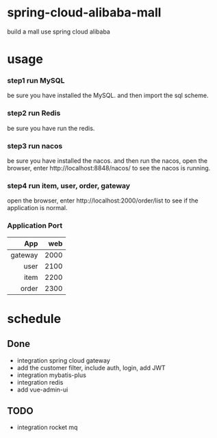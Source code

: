 # spring-cloud-alibaba-mall
build a mall use spring cloud alibaba

# usage 
### step1 run MySQL
be sure you have installed the MySQL.
and then import the sql scheme.

### step2 run Redis
be sure you have run the redis.

### step3 run nacos
be sure you have installed the nacos.
and then run the nacos, open the browser, enter http://localhost:8848/nacos/ to see the nacos is running.

### step4 run item, user, order, gateway
open the browser, enter http://localhost:2000/order/list to see if the application is normal.

### Application Port
App | web 
-:|-:
gateway | 2000 |
user | 2100 |
item | 2200 | 
order | 2300 | 

# schedule
## Done
- integration spring cloud gateway
- add the customer filter, include auth, login, add JWT
- integration mybatis-plus
- integration redis
- add vue-admin-ui

## TODO
- integration rocket mq
